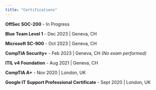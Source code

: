 ```yaml
---
title: "Certifications"
---
```


**OffSec SOC-200** - In Progress 

**Blue Team Level 1** - Dec 2023 | Geneva, CH

**Microsoft SC-900** - Oct 2023 | Geneva, CH

**CompTIA Security+** - Feb 2023 | Geneva, CH *(No exam performed)*  

**ITIL v4 Foundation** - Aug 2021 | Geneva, CH 

**CompTIA A+** - Nov 2020 | London, UK

**Google IT Support Professional Certificate** - Sept 2020 | London, UK